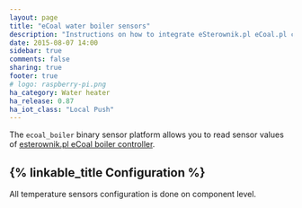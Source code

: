 ```yaml
---
layout: page
title: "eCoal water boiler sensors"
description: "Instructions on how to integrate eSterownik.pl eCoal.pl controller connected sensors into Home Assistant."
date: 2015-08-07 14:00
sidebar: true
comments: false
sharing: true
footer: true
# logo: raspberry-pi.png
ha_category: Water heater
ha_release: 0.87
ha_iot_class: "Local Push"
---
```


The `ecoal_boiler` binary sensor platform allows you to read sensor values of [esterownik.pl eCoal boiler controller](https://esterownik.pl/nasze-produkty/ecoal).

## {% linkable_title Configuration %}

All temperature sensors configuration is done on component level.
